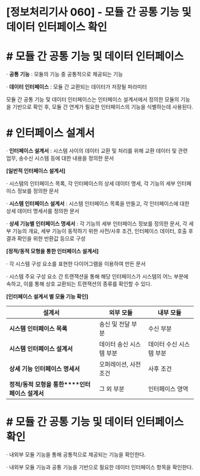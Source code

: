 

# [정보처리기사 060] - 모듈 간 공통 기능 및 데이터 인터페이스 확인



# **# 모듈 간 공통 기능 및 데이터 인터페이스**

· **공통 기능** : 모듈의 기능 중 공통적으로 제공되는 기능

· **데이터 인터페이스** : 모듈 간 교환되는 데이터가 저장될 파라미터



모듈 간 공통 기능 및 데이터 인터페이스는 인터페이스 설계서에서 정의한 모듈의 기능을 기반으로 확인 후, 모듈 간 연계가 필요한 인터페이스의 기능을 식별하는데 사용된다.



# **# 인터페이스 설계서**

· **인터페이스 설계서** : 시스템 사이의 데이터 교환 및 처리를 위해 교환 데이터 및 관련 업무, 송수신 시스템 등에 대한 내용을 정의한 문서



**[일반적 인터페이스 설계서]**

· 시스템의 인터페이스 목록, 각 인터페이스의 상세 데이터 명세, 각 기능의 세부 인터페이스 정보를 정의한 문서

· **시스템 인터페이스 설계서** : 시스템 인터페이스 목록을 만들고, 각 인터페이스에 대한 상세 데이터 명세서를 정의한 문서

· **상세 기능별 인터페이스 명세서** : 각 기능의 세부 인터페이스 정보를 정의한 문서, 각 세부 기능의 개요, 세부 기능이 동작하기 위한 사전/사후 조건, 인터페이스 데이터, 호출 후 결과 확인을 위한 반환값 등으로 구성



**[정적/동적 모형을 통한 인터페이스 설계서]**

· 각 시스템 구성 요소를 표현한 다이어그램을 이용하여 만든 문서

· 시스템 주요 구성 요소 간 트랜잭션을 통해 해당 인터페이스가 시스템의 어느 부분에 속하고, 이를 통해 상호 교환되는 트랜잭션의 종류를 확인할 수 있다.



**[인터페이스 설계서 별 모듈 기능 확인]**

| **설계서**                                     | **외부 모듈**           | **내부 모듈**           |
| ---------------------------------------------- | ----------------------- | ----------------------- |
| **시스템 인터페이스 목록**                     | 송신 및 전달 부분       | 수신 부분               |
| **시스템 인터페이스 설계서**                   | 데이터 송신 시스템 부분 | 데이터 수신 시스템 부분 |
| **상세 기능 인터페이스 명세서**                | 오퍼레이션, 사전 조건   | 사후 조건               |
| **정적/동적 모형을 통한****인터페이스 설계서** | 그 외 부분              | 인터페이스 영역         |



# **# 모듈 간 공통 기능 및 데이터 인터페이스 확인**

· 내외부 모듈 기능을 통해 공통적으로 제공되는 기능을 확인한다.

· 내외부 모듈 기능과 공통 기능을 기반으로 필요한 데이터 인터페이스 항목을 확인한다.